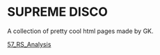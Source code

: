 # SUPREME DISCO
A collection of pretty cool html pages made by GK.



[57_RS_Analysis](./57_rseq.html)
